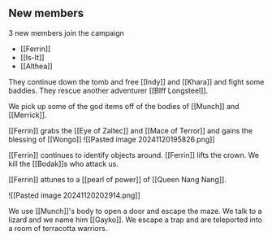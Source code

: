 ## New members

3 new members join the campaign
- [[Ferrin]]
- [[Is-It]]
- [[Althea]]


They continue down the tomb and free [[Indy]] and [[Khara]] and fight some baddies. They rescue another adventurer [[BIff Longsteel]].

We pick up some of the god items off of the bodies of [[Munch]] and [[Merrick]].

[[Ferrin]] grabs the [[Eye of Zaltec]] and [[Mace of Terror]] and gains the blessing of [[Wongo]]
![[Pasted image 20241120195826.png]]

[[Ferrin]] continues to identify objects around. [[Ferrin]] lifts the crown.  We kill the [[Bodak]]s who attack us.

[[Ferrin]] attunes to a [[pearl of power]] of [[Queen Nang Nang]].

![[Pasted image 20241120202914.png]]

We use [[Munch]]'s body to open a door and escape the maze. We talk to a lizard and we name him [[Gayko]]. We escape a trap and are teleported into a room of terracotta warriors.